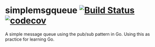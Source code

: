 # simplemsgqueue [![Build Status](https://travis-ci.org/SulavKhadka/simplemsgqueue.svg?branch=master)](https://travis-ci.org/SulavKhadka/simplemsgqueue) [![codecov](https://codecov.io/gh/SulavKhadka/simplemsgqueue/branch/master/graph/badge.svg)](https://codecov.io/gh/SulavKhadka/simplemsgqueue)
A simple message queue using the pub/sub pattern in Go. Using this as practice for learning Go.
